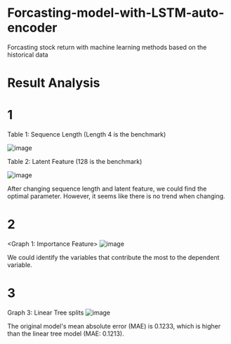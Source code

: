 # Forcasting-model-with-LSTM-auto-encoder

Forcasting stock return with machine learning methods based on the historical data

# Result Analysis
# 1
Table 1: Sequence Length (Length 4 is the benchmark)

![image](https://user-images.githubusercontent.com/107760647/189462943-b18837f8-2dc5-43ea-8cee-d8bee6a3258c.png)

Table 2: Latent Feature (128 is the benchmark)

![image](https://user-images.githubusercontent.com/107760647/189462963-b1a6fb72-162d-4b18-ae67-8c530d2a2df9.png)

After changing sequence length and latent feature, we could find the optimal parameter. However, it seems like there is no trend when changing. 

# 2
<Graph 1: Importance Feature>
 ![image](https://user-images.githubusercontent.com/107760647/189463006-bc8354cd-5051-42f4-a8b9-74d7f24e5575.png)

We could identify the variables that contribute the most to the dependent variable.

# 3
Graph 3: Linear Tree splits
 ![image](https://user-images.githubusercontent.com/107760647/189463140-6555fd0c-7fd7-4de6-8b10-a5040c363ff5.png)

The original model's mean absolute error (MAE) is 0.1233, which is higher than the linear tree model (MAE: 0.1213).
